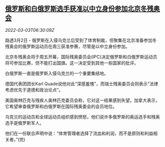 <!--1646290863000-->
[俄罗斯和白俄罗斯选手获准以中立身份参加北京冬残奥会](https://cn.reuters.com/article/russia-belarus-paralympics-idCNKBS2L00HG)
------

<div><i>2022-03-03T06:30:09Z</i></div><p>路透3月2日 - 俄罗斯在入侵乌克兰后受到了体育制裁，但聚集在北京准备参加冬残奥会的俄罗斯运动员在周三获准参赛，尽管是以中立身份参加。</p><p>北京冬残奥会将于周五开幕，国际残奥委员会(IPC)决定俄罗斯和白俄罗斯运动员将可参加比赛，但不能打出国旗。这一决定受到其他一些国家的批评。</p><p>白俄罗斯一直是俄罗斯入侵乌克兰的一个重要集结地。</p><p>德国代表团团长Karl Quade说他对此“深感羞愧”，而瑞士残奥委员会则表示“法律考虑优先于道德和政治论点”。</p><p>美国奥林匹克与残疾人奥林匹克委员会称，它对这一结果感到失望。加拿大表示，它希望审查俄罗斯和白俄罗斯在国际残奥委会的会员地位。</p><p>乌克兰的运动员和全球运动员组织感到愤怒，他们说许多俄罗斯的奥运选手和残奥选手是俄罗斯军人。</p><p>他们在一份联合声明中说：“体育管理者选择了流血和利润，而不是原则和利益相关者。”(完)</p>
